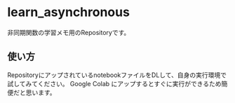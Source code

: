 # learn_asynchronous
非同期関数の学習メモ用のRepositoryです。

## 使い方
RepositoryにアップされているnotebookファイルをDLして、自身の実行環境で試してみてください。
Google Colab にアップするとすぐに実行ができるため簡便だと思います。
